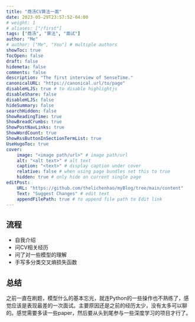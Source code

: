 ```yaml
---
title: "商汤CV算法一面"
date: 2023-05-29T23:57:52-04:00
# weight: 1
# aliases: ["/first"]
tags: ["商汤", "算法", "面试"]
author: "Me"
# author: ["Me", "You"] # multiple authors
showToc: true
TocOpen: false
draft: false
hidemeta: false
comments: false
description: "The first interview of SenseTime."
canonicalURL: "https://canonical.url/to/page"
disableHLJS: true # to disable highlightjs
disableShare: false
disableHLJS: false
hideSummary: false
searchHidden: false
ShowReadingTime: true
ShowBreadCrumbs: true
ShowPostNavLinks: true
ShowWordCount: true
ShowRssButtonInSectionTermList: true
UseHugoToc: true
cover:
    image: "<image path/url>" # image path/url
    alt: "<alt text>" # alt text
    caption: "<text>" # display caption under cover
    relative: false # when using page bundles set this to true
    hidden: true # only hide on current single page
editPost:
    URL: "https://github.com/thelichenhao/myBlog/tree/main/content"
    Text: "Suggest Changes" # edit text
    appendFilePath: true # to append file path to Edit link
---
```


## 流程

- 自我介绍
- 问CV相关经历
- 问了对一些模型的理解
- 手写多分类交叉熵损失函数

## 总结

之前一直在刷题，模型什么的基本忘光，就连Python的一些操作也不熟练了，感觉应该是表现最差的一次面试。主要原因还是之前的经历太少，没有太多可以聊的。感觉需要多读一些paper，然后要从头到尾参与一些深度学习的项目才行了。



